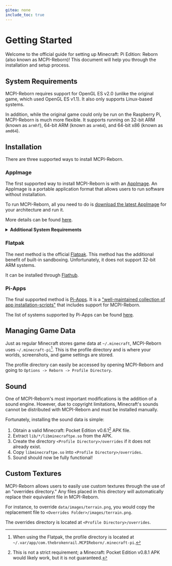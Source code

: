 ```yaml
---
gitea: none
include_toc: true
---
```


# Getting Started
Welcome to the official guide for setting up Minecraft: Pi Edition: Reborn (also known as MCPI-Reborn)! This document will help you through the installation and setup process.

## System Requirements
MCPI-Reborn requires support for OpenGL ES v2.0 (unlike the original game, which used OpenGL ES v1.1). It also only supports Linux-based systems.

In addition, while the original game could only be run on the Raspberry Pi, MCPI-Reborn is much more flexible. It supports running on 32-bit ARM (known as `armhf`), 64-bit ARM (known as `arm64`), and 64-bit x86 (known as `amd64`).

## Installation
There are three supported ways to install MCPI-Reborn.

### AppImage
The first supported way to install MCPI-Reborn is with an [AppImage](https://appimage.org). An AppImage is a portable application format that allows users to run software without installation.

To run MCPI-Reborn, all you need to do is [download the latest AppImage](https://gitea.thebrokenrail.com/minecraft-pi-reborn/minecraft-pi-reborn/releases/latest) for your architecture and run it.

More details can be found [here](https://docs.appimage.org/introduction/quickstart.html#how-to-run-an-appimage).

<details>
<summary><b>Additional System Requirements</b></summary>
The AppImage requires Debian Bullseye or higher. This is equivalent to Ubuntu 20.04.

It also requires some additional packages. To install them, run:
```sh
sudo apt install -y libfuse2 libgtk-3-0 libopenal1
```
</details>

### Flatpak
The next method is the official [Flatpak](https://www.flatpak.org/). This method has the additional benefit of built-in sandboxing. Unfortunately, it does not support 32-bit ARM systems.

It can be installed through [Flathub](https://flathub.org/apps/details/com.thebrokenrail.MCPIReborn).

### Pi-Apps
The final supported method is [Pi-Apps](https://github.com/Botspot/pi-apps). It is a ["well-maintained collection of app installation-scripts"](https://github.com/Botspot/pi-apps#:~:text=well-maintained%20collection%20of%20app%20installation-scripts) that includes support for MCPI-Reborn.

The list of systems supported by Pi-Apps can be found [here](https://github.com/Botspot/pi-apps?tab=readme-ov-file#supported-systems).

## Managing Game Data
Just as regular Minecraft stores game data at `~/.minecraft`, MCPI-Reborn uses `~/.minecraft-pi`[^1]. This is the profile directory and is where your worlds, screenshots, and game settings are stored.

The profile directory can easily be accessed by opening MCPI-Reborn and going to `Options -> Reborn -> Profile Directory`.

## Sound
One of MCPI-Reborn's most important modifications is the addition of a sound engine. However, due to copyright limitations, Minecraft's sounds cannot be distributed with MCPI-Reborn and must be installed manually.

Fortunately, installing the sound data is simple:
1. Obtain a valid Minecraft: Pocket Edition v0.6.1[^2] APK file.
2. Extract `lib/*/libminecraftpe.so` from the APK.
3. Create the directory `<Profile Directory>/overrides` if it does not already exist.
4. Copy `libminecraftpe.so` into `<Profile Directory>/overrides`.
5. Sound should now be fully functional!

## Custom Textures
MCPI-Reborn allows users to easily use custom textures through the use of an "overrides directory." Any files placed in this directory will automatically replace their equivalent file in MCPI-Reborn.

For instance, to override `data/images/terrain.png`, you would copy the replacement file to `<Overrides Folder>/images/terrain.png`.

The overrides directory is located at `<Profile Directory>/overrides`.

[^1]: When using the Flatpak, the profile directory is located at `~/.var/app/com.thebrokenrail.MCPIReborn/.minecraft-pi`.
[^2]: This is not a strict requirement; a Minecraft: Pocket Edition v0.8.1 APK would likely work, but it is not guaranteed.
